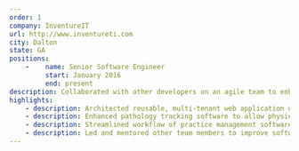 ```yaml
---
order: 1
company: InventureIT
url: http://www.inventureti.com
city: Dalton
state: GA
positions:
    -    name: Senior Software Engineer
         start: January 2016
         end: present
description: Collaborated with other developers on an agile team to enhance and expand company’s software portfolio for clients in various industries. Development projects included practice management software for the medical industry and intervention tracking for education.
highlights:
    - description: Architected reusable, multi-tenant web application using ASP.Net MVC and Entity Framework to enable teachers to track student interventions and learning progress.
    - description: Enhanced pathology tracking software to allow physicians and assistants to easily track and update status of lab orders using simplified search criteria.
    - description: Streamlined workflow of practice management software to increase efficiency in physician offices, decrease errors in data entry, and improve patient experience.
    - description: Led and mentored other team members to improve software development and release processes and increase overall development efficiency.
---
```

